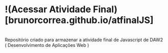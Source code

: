 # !(Acessar Atividade Final)[brunorcorrea.github.io/atfinalJS]

<br/>
Repositório criado para armazenar a atividade final de Javascript de DAW2 ( Desenvolvimento de Aplicações Web )
